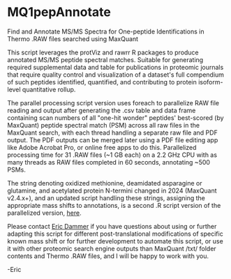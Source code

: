 # MQ1pepAnnotate
Find and Annotate MS/MS Spectra for One-peptide Identifications in Thermo .RAW files searched using MaxQuant

This script leverages the protViz and rawrr R packages to produce annotated MS/MS peptide spectral matches.  Suitable for generating required supplemental data and table for publications in proteomic journals that require quality control and visualization of a dataset's full compendium of such peptides identified, quantified, and contributing to protein isoform-level quantitative rollup.

The parallel processing script version uses foreach to parallelize RAW file reading and output after generating the .csv table and data frame containing scan numbers of all "one-hit wonder" peptides' best-scored (by MaxQuant) peptide spectral match (PSM) across all raw files in the MaxQuant search, with each thread handling a separate raw file and PDF output. The PDF outputs can be merged later using a PDF file editing app like Adobe Acrobat Pro, or online free apps to do this.  Parallelized processing time for 31 .RAW files (~1 GB each) on a 2.2 GHz CPU with as many threads as RAW files completed in 60 seconds, annotating ~500 PSMs.

The string denoting oxidized methionine, deamidated asparagine or glutamine, and acetylated protein N-termini changed in 2024 (MaxQuant v2.4.x+), and an updated script handling these strings, assigning the appropriate mass shifts to annotations, is a second .R script version of the parallelized version, <A href="https://github.com/edammer/MQ1pepAnnotate/blob/main/Annotate%20One-Hit%20Wonders%20RAW%20extracted%20PSMs%20with%20MaxQuant%20v2.4%2B%20Identifications%5BparallelProcessing%5D.R">here</a>.

Please contact <a href="mailto:edammer@emory.edu">Eric Dammer</a> if you have questions about using or further adapting this script for different post-translational modifications of specific known mass shift or for further development to automate this script, or use it with other proteomic search engine outputs than MaxQuant /txt/ folder contents and Thermo .RAW files, and I will be happy to work with you.

-Eric
